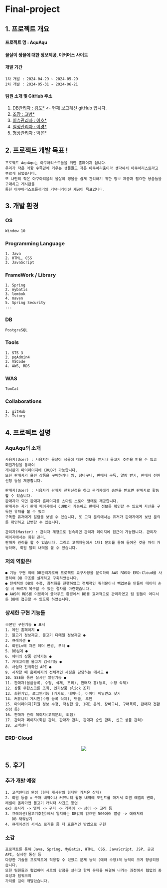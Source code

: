 # Final-project

## 1. 프로젝트 개요
  #### 프로젝트 명 : AquAqu

  #### 물살이 생물에 대한 정보제공, 이커머스 사이트

  #### 개발 기간
    1차 개발 : 2024-04-29 ~ 2024-05-29
    2차 개발 : 2024-05-31 ~ 2024-06-21

  #### 팀원 소개 및 GitHub 주소
  1. [DB관리자  : 김도*](https://github.com/DodleD) <- 현재 보고계신 gitHub 입니다.
  2. [조장      : 고병*](https://github.com/Hyun7en)
  3. [이슈관리자 : 이호*](https://github.com/lhy9496)
  4. [일정관리자 : 이경*](https://github.com/rudwn9014)
  5. [형상관리자 : 박은*](https://github.com/hornheart)
    
## 2. 프로젝트 개발 목표 !
    프로젝트 AquAqu는 아쿠아리스트들을 위한 홈페이지 입니다.
    우리가 작은 어항 수족관에 키우는 생물들도 작은 아쿠아리움이라 생각해서 아쿠아리스트라고 부르게 되었습니다.
    또 나만의 작은 아쿠아리움의 물살이 생물을 쉽게 관리하기 위한 정보 제공과 필요한 용품들을 구매하고 게시판을
    통한 아쿠아리스트들끼리의 커뮤니케이션 제공이 목표입니다.


## 3. 개발 환경
  ### OS
    Window 10

  ### Programming Language
    1. Java
    2. HTML, CSS
    3. JavaScript

  ### FrameWork / Library
    1. Spring
    2. mybatis
    3. lombok
    4. maven
    5. Spring Security
    ...
  ### DB
    PostgreSQL

  ### Tools
    1. STS 3
    2. pgAdmin4
    3. VSCode
    4. AWS, RDS
  ### WAS
    TomCat

  ### Collaborations
    1. gitHub
    2. Tstory


## 4. 프로젝트 설명
  ### AquAqu의 소개
    사용자(User) : 사용자는 물살이 생물에 대한 정보를 얻거나 물고기 추천을 받을 수 있고 회원가입을 통하여
    게시판과 마이페이지에 CRUD가 가능합니다.
    또한 판매자가 올린 상품을 구매하거나 찜, 장바구니, 판매자 구독, 알람 받기, 판매자 전환신청 등을 제공합니다.

    판매자(User) : 사용자가 판매자 전환신청을 하고 관리자에게 승인을 받으면 판매자로 활동할 수 있습니다.
    판매자가 되면 판매자 홈페이지를 스마트 스토어 형태로 제공합니다.
    판매자는 자기 판매 페이지에서 CURD가 가능하고 판매자 정보를 확인할 수 있으며 자신을 구독한 유저를 볼 수 있고
    구독한 유저에게 알람을 보낼 수 있습니다, 또 고객 문의에서는 유저가 판매자에게 보낸 문의를 확인하고 답변할 수 있습니다.

    관리자(Master) : 관리자 계정으로 접속하면 관리자 페이지에 접근이 가능합니다. 관리자 페이지에서는 회원 관리,
    판매자 관리를 할 수 있습니다. 그리고 고객지원에서 1대1 문의를 통해 들어온 것을 처리 가능하며, 회원 탈퇴 내역을 볼 수 있습니다.

  ### 저의 역할은!
    ● 기능 구현 외에 DB관리자로써 프로젝트 요구사항을 분석하여 AWS RDS와 ERD-Cloud를 사용하여 DB 구조를 설계하고 구축하였습니다.
    ● 전체적인 DB의 수정, 최적화를 진행하였고 전체적인 쿼리문이나 빽업본을 만들어 데이터 손실 시 빠르게 복구할 수 있는 절차를 마련했습니다.
    ● AWS의 RDS를 이용하여 클라우드 환경에서 DB를 효과적으로 관리하였고 팀 원들이 어디서든 DB에 접근할 수 있도록 하였습니다.

  ### 상세한 구현 기능들
    ※본인 구현기능 ● 표시
    1. 메인 홈페이지 ●
    2. 물고기 정보제공, 물고기 디테일 정보제공 ●
    3. 큐레이션 ●
    4. 회원Lv에 따른 헤더 변경, 푸터 ●
    5. DB설계 ●
    6. 헤더의 상품 검색기능 ●
    7. 카테고리별 물고기 검색기능 ●
    8. 사업자 진위확인 API ●
    9. 시작할 때 홈페이지의 전체적인 세팅을 담당하는 메서드 ●
    10. SSE를 통한 실시간 알람기능 ●
    11. 판매자(물품등록, 수정, 삭제, 조회), 판매자 홈(등록, 수정 삭제)
    12. 상품 무한스크롤 조회, 인기상품 slick 조회
    13. 회원가입, 로그인기능 (카카오, 네이버), 아이디 비밀번호 찾기
    14. 커뮤니티 게시판(수정 등록 삭제), 댓글, 추천
    15. 마이페이지(회원 정보 수정, 작성한 글, 1대1 문의, 장바구니, 구매목록, 판매자 전환신청 등)
    16. 판매자 관리 페이지(고객문의, 퇴점)
    17. 관리자 페이지(회원 관리, 판매자 관리, 판매자 승인 관리, 신고 상품 관리)
    18. 고객센터

  ### ERD-Cloud
  <p align="center">
    <img src="https://github.com/DodleD/Final-project/assets/156145780/ea28deb2-5c69-4244-afef-a63e61a06451">
  </p>

    
## 5. 후기
  ### 추가 개발 예정
    1. 고객센터의 완성 (현재 게시판의 형태만 가져온 상태)
    2. 회원 등급 = 구매 내역이나 커뮤니티 활동 내역에 포인트를 매겨서 회원 레벨의 변화,
    레벨이 올라가면 물고기 캐릭터 사진도 등업
    ex) 송사리 -> 멸치 -> 구피 -> 거북이 -> 상어 -> 고래 등
    3. 큐레이션(물고기추천)에서 일치하는 DB값이 없으면 500에러 발생 -> 에러처리
       DB 채워넣기
    4. 큐레이션의 서비스 로직을 좀 더 효율적인 방법으로 구현
     
  ### 소감
    프로젝트를 통해 Java, Spring, MyBatis, HTML, CSS, JavaScript, JSP, 공공 API, 실시간 통신 등
    다양한 기술을 프로젝트에 적용할 수 있었고 문제 능력 (에러 수정)의 능력이 크게 향상되었습니다.
    또한 팀원들과 협업하며 서로의 강점을 살리고 함께 문제를 해결해 나가는 과정에서 협업의 중요성과 팀워크의
    가치를 깊이 깨달았습니다.
